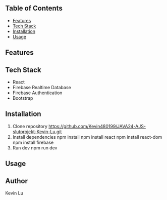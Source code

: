 ## Table of Contents
- [Features](#features)
- [Tech Stack](#tech-stack)
- [Installation](#installation)
- [Usage](#usage)


## Features

## Tech Stack
- React
- Firebase Realtime Database
- Firebase Authentication
- Bootstrap

## Installation
1. Clone repository https://github.com/Kevin480199/JAVA24-AJS-slutprojekt-Kevin-Lu.git
2. Install dependencies
    npm install
    npm install react
    npm install react-dom
    npm install firebase
3. Run dev
    npm run dev

## Usage

## Author
Kevin Lu